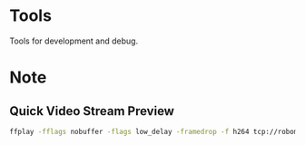 # Tools

Tools for development and debug.

# Note

## Quick Video Stream Preview

```bash
ffplay -fflags nobuffer -flags low_delay -framedrop -f h264 tcp://robomaster:40921
```